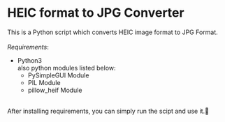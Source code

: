# HEIC format to JPG Converter   
This is a Python script which converts HEIC image format to JPG Format.<br /><br />
_Requirements_:   
- Python3 <br />
  also python modules listed below:<br />
  - PySimpleGUI Module   
  * PIL Module   
  + pillow_heif Module
<br />
After installing requirements, you can simply run the scipt and use it.🙂
